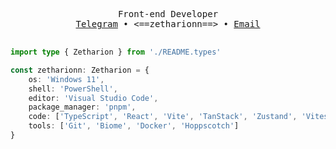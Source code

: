 <div align="center">

<pre>

Front-end Developer
<a href="https://t.me/zetharionn">Telegram</a> • <==zetharionn==> • <a href="mailto:zetharionn.work@gmail.com">Email</a>

</pre>

</div>

```typescript
import type { Zetharion } from './README.types'

const zetharionn: Zetharion = {
	os: 'Windows 11',
	shell: 'PowerShell',
	editor: 'Visual Studio Code',
	package_manager: 'pnpm',
	code: ['TypeScript', 'React', 'Vite', 'TanStack', 'Zustand', 'Vitest'],
	tools: ['Git', 'Biome', 'Docker', 'Hoppscotch']
}
```
